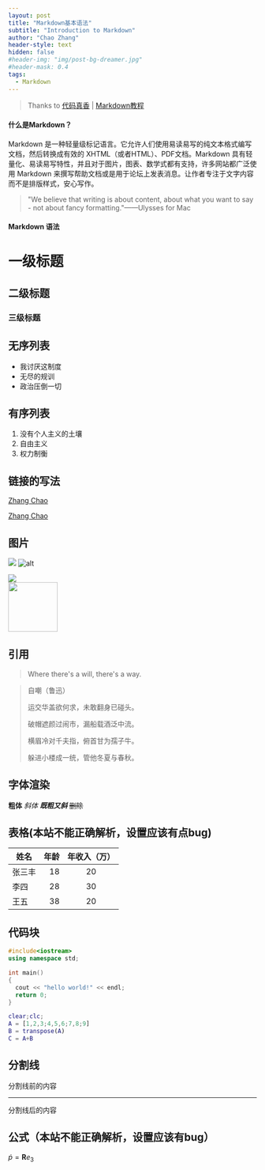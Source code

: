 ```yaml
---
layout: post
title: "Markdown基本语法"
subtitle: "Introduction to Markdown"
author: "Chao Zhang"
header-style: text
hidden: false
#header-img: "img/post-bg-dreamer.jpg"
#header-mask: 0.4
tags:
  - Markdown
---
```


> Thanks to 
> [代码真香](https://www.youtube.com/watch?v=EigxHkpqJdA) | [Markdown教程](https://www.runoob.com/markdown/md-tutorial.html)

#### 什么是Markdown？
Markdown 是一种轻量级标记语言。它允许人们使用易读易写的纯文本格式编写文档，然后转换成有效的 XHTML（或者HTML）、PDF文档。Markdown 具有轻量化、易读易写特性，并且对于图片，图表、数学式都有支持，许多网站都广泛使用 Markdown 来撰写帮助文档或是用于论坛上发表消息。让作者专注于文字内容而不是排版样式，安心写作。
> "We believe that writing is about content, about what you want to say - not about fancy formatting."——Ulysses for Mac


#### Markdown 语法

# 一级标题
## 二级标题
### 三级标题


## 无序列表
- 我讨厌这制度
- 无尽的规训
- 政治压倒一切


## 有序列表
1. 没有个人主义的土壤
2. 自由主义
3. 权力制衡


## 链接的写法
 [Zhang Chao](https:ylzc.tech)

 [Zhang Chao](https:ylzc.tech "自定义显示文字")


## 图片

![](/img/che.jpg)
![alt](/img/che.jpg "带悬浮tittle")

<div><img src="/img/che.jpg"/></div>

<div><img src="/img/che.jpg" width=100 height=100/></div>


## 引用
> Where there's a will, there's a way.

> 自嘲（鲁迅）
> 
> 运交华盖欲何求，未敢翻身已碰头。
> 
> 破帽遮颜过闹市，漏船载酒泛中流。
> 
> 横眉冷对千夫指，俯首甘为孺子牛。
> 
> 躲进小楼成一统，管他冬夏与春秋。


## 字体渲染
**粗体**
*斜体*
***既粗又斜***
~~删除~~


## 表格(本站不能正确解析，设置应该有点bug)
| 姓名 | 年龄 | 年收入（万） |
| ----- |-----:|:-----:|
| 张三丰 | 18 | 20 |
| 李四 | 28 | 30 |
| 王五 | 38 | 20 |


## 代码块
```c++
#include<iostream>
using namespace std;

int main()
{
  cout << "hello world!" << endl;
  return 0;
}
```

```matlab
clear;clc;
A = [1,2,3;4,5,6;7,8;9]
B = transpose(A)
C = A+B
```

## 分割线
分割线前的内容
***
分割线后的内容


## 公式（本站不能正确解析，设置应该有bug）
$\dot{p} = \mathbf{R} {e_3}$
